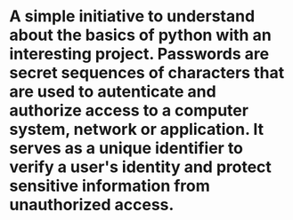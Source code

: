 # A simple initiative to understand about the basics of python with an interesting project. Passwords are secret sequences of characters that are used to autenticate and authorize access to a computer system, network or application. It serves as a unique identifier to verify a user's identity and protect sensitive information from unauthorized access.
